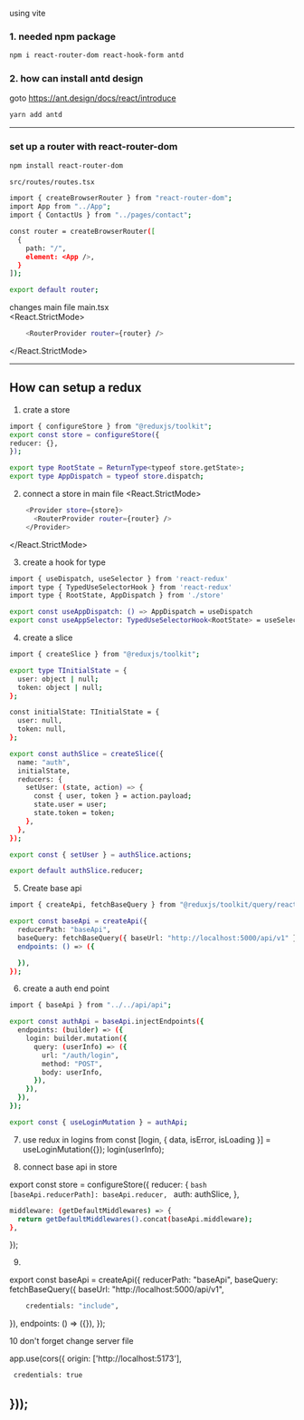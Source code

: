 using vite

### 1. needed npm package

```bash
npm i react-router-dom react-hook-form antd
```

### 2. how can install antd design

goto https://ant.design/docs/react/introduce

```bash
yarn add antd
```

---

### set up a router with react-router-dom

```bash
npm install react-router-dom
```

```bash
src/routes/routes.tsx
```

```bash
import { createBrowserRouter } from "react-router-dom";
import App from "../App";
import { ContactUs } from "../pages/contact";

const router = createBrowserRouter([
  {
    path: "/",
    element: <App />,
  }
]);

export default router;
```

changes main file
main.tsx
<br/>
<React.StrictMode>

```bash
    <RouterProvider router={router} />
```

</React.StrictMode>

---

## How can setup a redux

1. crate a store

```bash
import { configureStore } from "@reduxjs/toolkit";
export const store = configureStore({
reducer: {},
});

export type RootState = ReturnType<typeof store.getState>;
export type AppDispatch = typeof store.dispatch;
```

2. connect a store in main file
   <React.StrictMode>

```bash
    <Provider store={store}>
      <RouterProvider router={router} />
    </Provider>
```

</React.StrictMode>

3. create a hook for type

```bash
import { useDispatch, useSelector } from 'react-redux'
import type { TypedUseSelectorHook } from 'react-redux'
import type { RootState, AppDispatch } from './store'

export const useAppDispatch: () => AppDispatch = useDispatch
export const useAppSelector: TypedUseSelectorHook<RootState> = useSelector
```

4. create a slice

```bash
import { createSlice } from "@reduxjs/toolkit";

export type TInitialState = {
  user: object | null;
  token: object | null;
};

const initialState: TInitialState = {
  user: null,
  token: null,
};

export const authSlice = createSlice({
  name: "auth",
  initialState,
  reducers: {
    setUser: (state, action) => {
      const { user, token } = action.payload;
      state.user = user;
      state.token = token;
    },
  },
});

export const { setUser } = authSlice.actions;

export default authSlice.reducer;

```

5. Create base api

```bash
import { createApi, fetchBaseQuery } from "@reduxjs/toolkit/query/react";

export const baseApi = createApi({
  reducerPath: "baseApi",
  baseQuery: fetchBaseQuery({ baseUrl: "http://localhost:5000/api/v1" }),
  endpoints: () => ({

  }),
});

```

6. create a auth end point

```bash
import { baseApi } from "../../api/api";

export const authApi = baseApi.injectEndpoints({
  endpoints: (builder) => ({
    login: builder.mutation({
      query: (userInfo) => ({
        url: "/auth/login",
        method: "POST",
        body: userInfo,
      }),
    }),
  }),
});

export const { useLoginMutation } = authApi;

```

7. use redux in logins from
   const [login, { data, isError, isLoading }] = useLoginMutation({});
   login(userInfo);

8. connect base api in store

export const store = configureStore({
reducer: {
`bash 
    [baseApi.reducerPath]: baseApi.reducer,
    `
auth: authSlice,
},

```bash
middleware: (getDefaultMiddlewares) => {
  return getDefaultMiddlewares().concat(baseApi.middleware);
},
```

});

9.

export const baseApi = createApi({
reducerPath: "baseApi",
baseQuery: fetchBaseQuery({
baseUrl: "http://localhost:5000/api/v1",

```bash
    credentials: "include",
```

}),
endpoints: () => ({}),
});

10 don't forget change server file 


app.use(cors({ origin: ['http://localhost:5173'],
```bash
 credentials: true 
```
 }));
---

